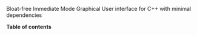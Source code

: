 Bloat-free Immediate Mode Graphical User interface for C++ with minimal dependencies

**Table of contents**
